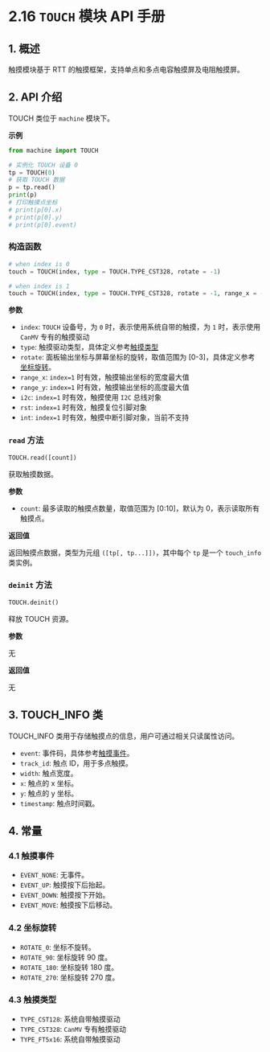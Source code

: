 # 2.16 `TOUCH` 模块 API 手册

## 1. 概述

触摸模块基于 RTT 的触摸框架，支持单点和多点电容触摸屏及电阻触摸屏。

## 2. API 介绍

TOUCH 类位于 `machine` 模块下。

**示例**

```python
from machine import TOUCH

# 实例化 TOUCH 设备 0
tp = TOUCH(0)
# 获取 TOUCH 数据
p = tp.read()
print(p)
# 打印触摸点坐标
# print(p[0].x)
# print(p[0].y)
# print(p[0].event)
```

### 构造函数

```python
# when index is 0
touch = TOUCH(index, type = TOUCH.TYPE_CST328, rotate = -1)

# when index is 1
touch = TOUCH(index, type = TOUCH.TYPE_CST328, rotate = -1, range_x = -1, range_y = -1, i2c : I2C = None, rst : Pin = None, int : Pin = None)
```

**参数**

- `index`: `TOUCH` 设备号，为 `0` 时，表示使用系统自带的触摸，为 `1` 时，表示使用 `CanMV` 专有的触摸驱动
- `type`: 触摸驱动类型，具体定义参考[触摸类型](#43-触摸类型)
- `rotate`: 面板输出坐标与屏幕坐标的旋转，取值范围为 [0-3]，具体定义参考[坐标旋转](#42-坐标旋转)。
- `range_x`: `index=1` 时有效，触摸输出坐标的宽度最大值
- `range_y`: `index=1` 时有效，触摸输出坐标的高度最大值
- `i2c`: `index=1` 时有效，触摸使用 `I2C` 总线对象
- `rst`: `index=1` 时有效，触摸复位引脚对象
- `int`: `index=1` 时有效，触摸中断引脚对象，当前不支持

### `read` 方法

```python
TOUCH.read([count])
```

获取触摸数据。

**参数**

- `count`: 最多读取的触摸点数量，取值范围为 [0:10]，默认为 0，表示读取所有触摸点。

**返回值**

返回触摸点数据，类型为元组 `([tp[, tp...]])`，其中每个 `tp` 是一个 `touch_info` 类实例。

### `deinit` 方法

```python
TOUCH.deinit()
```

释放 TOUCH 资源。

**参数**

无

**返回值**

无

## 3. TOUCH_INFO 类

TOUCH_INFO 类用于存储触摸点的信息，用户可通过相关只读属性访问。

- `event`: 事件码，具体参考[触摸事件](#41-触摸事件)。
- `track_id`: 触点 ID，用于多点触摸。
- `width`: 触点宽度。
- `x`: 触点的 x 坐标。
- `y`: 触点的 y 坐标。
- `timestamp`: 触点时间戳。

## 4. 常量

### 4.1 触摸事件

- `EVENT_NONE`: 无事件。
- `EVENT_UP`: 触摸按下后抬起。
- `EVENT_DOWN`: 触摸按下开始。
- `EVENT_MOVE`: 触摸按下后移动。

### 4.2 坐标旋转

- `ROTATE_0`: 坐标不旋转。
- `ROTATE_90`: 坐标旋转 90 度。
- `ROTATE_180`: 坐标旋转 180 度。
- `ROTATE_270`: 坐标旋转 270 度。

### 4.3 触摸类型

- `TYPE_CST128`: 系统自带触摸驱动
- `TYPE_CST328`: `CanMV` 专有触摸驱动
- `TYPE_FT5x16`: 系统自带触摸驱动
